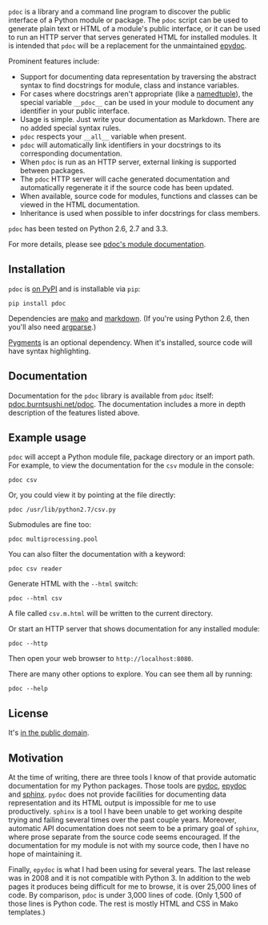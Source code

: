 `pdoc` is a library and a command line program to discover the public 
interface of a Python module or package. The `pdoc` script can be used to 
generate plain text or HTML of a module's public interface, or it can be used 
to run an HTTP server that serves generated HTML for installed modules.
It is intended that `pdoc` will be a replacement for the unmaintained
[epydoc](http://epydoc.sourceforge.net).

Prominent features include:

* Support for documenting data representation by traversing the abstract syntax 
  to find docstrings for module, class and instance variables.
* For cases where docstrings aren't appropriate (like a
  [namedtuple](http://docs.python.org/2.7/library/collections.html#namedtuple-factory-function-for-tuples-with-named-fields)),
  the special variable `__pdoc__` can be used in your module to
  document any identifier in your public interface.
* Usage is simple. Just write your documentation as Markdown. There are no 
  added special syntax rules.
* `pdoc` respects your `__all__` variable when present.
* `pdoc` will automatically link identifiers in your docstrings to its
  corresponding documentation.
* When `pdoc` is run as an HTTP server, external linking is supported between 
  packages.
* The `pdoc` HTTP server will cache generated documentation and automatically
  regenerate it if the source code has been updated.
* When available, source code for modules, functions and classes can be viewed 
  in the HTML documentation.
* Inheritance is used when possible to infer docstrings for class members.

`pdoc` has been tested on Python 2.6, 2.7 and 3.3.

For more details, please see
[pdoc's module documentation](http://pdoc.burntsushi.net/pdoc).


Installation
------------
`pdoc` is [on PyPI](https://pypi.python.org/pypi/pdoc) and is installable via 
`pip`:

    pip install pdoc

Dependencies are [mako](https://pypi.python.org/pypi/Mako) and
[markdown](https://pypi.python.org/pypi/Markdown). (If you're using Python
2.6, then you'll also need [argparse](https://pypi.python.org/pypi/argparse).)

[Pygments](https://pypi.python.org/pypi/Pygments) is an optional dependency. 
When it's installed, source code will have syntax highlighting.


Documentation
-------------
Documentation for the `pdoc` library is available from `pdoc` itself:
[pdoc.burntsushi.net/pdoc](http://pdoc.burntsushi.net/pdoc). The documentation 
includes a more in depth description of the features listed above.


Example usage
-------------
`pdoc` will accept a Python module file, package directory or an import path.
For example, to view the documentation for the `csv` module in the console:

    pdoc csv

Or, you could view it by pointing at the file directly:

    pdoc /usr/lib/python2.7/csv.py

Submodules are fine too:

    pdoc multiprocessing.pool

You can also filter the documentation with a keyword:

    pdoc csv reader

Generate HTML with the `--html` switch:

    pdoc --html csv

A file called `csv.m.html` will be written to the current directory.

Or start an HTTP server that shows documentation for any installed module:

    pdoc --http

Then open your web browser to `http://localhost:8080`.

There are many other options to explore. You can see them all by running:

    pdoc --help


License
-------
It's [in the public domain](http://unlicense.org).


Motivation
----------
At the time of writing, there are three tools I know of that provide automatic
documentation for my Python packages. Those tools are
[pydoc](http://docs.python.org/2/library/pydoc.html),
[epydoc](http://epydoc.sourceforge.net) and
[sphinx](http://sphinx-doc.org). `pydoc` does not provide facilities for 
documenting data representation and its HTML output is impossible for me to use 
productively. `sphinx` is a tool I have been unable to get working despite
trying and failing several times over the past couple years. Moreover, 
automatic API documentation does not seem to be a primary goal of `sphinx`,
where prose separate from the source code seems encouraged. If the 
documentation for my module is not with my source code, then I have no hope of 
maintaining it.

Finally, `epydoc` is what I had been using for several years. The last release 
was in 2008 and it is not compatible with Python 3. In addition to the web
pages it produces being difficult for me to browse, it is over 25,000 lines
of code. By comparison, `pdoc` is under 3,000 lines of code. (Only 1,500 of
those lines is Python code. The rest is mostly HTML and CSS in Mako templates.)

